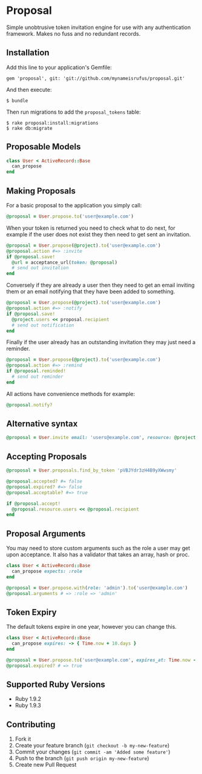# Proposal

Simple unobtrusive token invitation engine for use with any authentication
framework. Makes no fuss and no redundant records.

## Installation

Add this line to your application's Gemfile:

    gem 'proposal', git: 'git://github.com/mynameisrufus/proposal.git'

And then execute:

    $ bundle

Then run migrations to add the `proposal_tokens` table:

    $ rake proposal:install:migrations
    $ rake db:migrate

## Proposable Models

```ruby
class User < ActiveRecord::Base
  can_propose
end
```

## Making Proposals

For a basic proposal to the application you simply call:

```ruby
@proposal = User.propose.to('user@example.com')
```

When your token is returned you need to check what to do next, for example if
the user does not exist they then need to get sent an invitation.

```ruby
@proposal = User.propose(@project).to('user@example.com')
@proposal.action #=> :invite
if @proposal.save!
  @url = acceptance_url(token: @proposal)
  # send out invitation
end
```

Conversely if they are already a user then they need to get an email inviting
them or an email notifying that they have been added to something.

```ruby
@proposal = User.propose(@project).to('user@example.com')
@proposal.action #=> :notify
if @proposal.save!
  @project.users << proposal.recipient
  # send out notification
end
```

Finally if the user already has an outstanding invitation they may just need a
reminder.

```ruby
@proposal = User.propose(@project).to('user@example.com')
@proposal.action #=> :remind
if @proposal.reminded!
  # send out reminder
end
```

All actions have convenience methods for example:

```ruby
@proposal.notify?
```

## Alternative syntax

```ruby
@proposal = User.invite email: 'users@example.com', resource: @project
```

## Accepting Proposals

```ruby
@proposal = User.proposals.find_by_token 'pVBJYdr3zH4B9yXWwsmy'

@proposal.accepted? #= false
@proposal.expired? #=> false
@proposal.acceptable? #=> true

if @proposal.accept!
  @proposal.resource.users << @proposal.recipient
end
```

## Proposal Arguments

You may need to store custom arguments such as the role a user may get upon
acceptance. It also has a validator that takes an array, hash or proc.

```ruby
class User < ActiveRecord::Base
  can_propose expects: :role
end

@proposal = User.propose.with(role: 'admin').to('user@example.com')
@proposal.arguments # => :role => 'admin'
```

## Token Expiry

The default tokens expire in one year, however you can change this.

```ruby
class User < ActiveRecord::Base
  can_propose expires: -> { Time.now + 10.days }
end

@proposal = User.propose.to('user@example.com', expires_at: Time.now - 1.day)
@proposal.expired? # => true
```

## Supported Ruby Versions

* Ruby 1.9.2
* Ruby 1.9.3

## Contributing

1. Fork it
2. Create your feature branch (`git checkout -b my-new-feature`)
3. Commit your changes (`git commit -am 'Added some feature'`)
4. Push to the branch (`git push origin my-new-feature`)
5. Create new Pull Request
